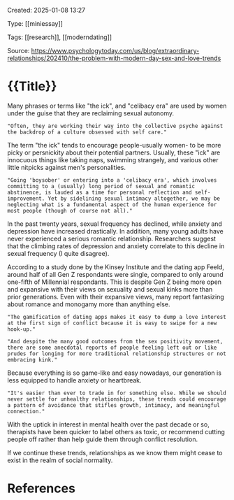 Created: 2025-01-08 13:27

Type: [[miniessay]] 

Tags: [[research]], [[moderndating]]

Source: https://www.psychologytoday.com/us/blog/extraordinary-relationships/202410/the-problem-with-modern-day-sex-and-love-trends

# {{Title}}

Many phrases or terms like "the ick", and "celibacy era" are used by women under the guise that they are reclaiming sexual autonomy.

    "Often, they are working their way into the collective psyche against the backdrop of a culture obsessed with self care."

The term "the ick" tends to encourage people-usually women- to be more picky or persnickity about their potential partners. Usually, these "ick" are innocuous things like taking naps, swimming strangely, and various other little nitpicks against men's personalities.

    "Going 'boysober' or entering into a 'celibacy era', which involves committing to a (usually) long period of sexual and romantic abstinence, is lauded as a time for personal reflection and self-improvement. Yet by sidelining sexual intimacy altogether, we may be neglecting what is a fundamental aspect of the human experience for most people (though of course not all)."

In the past twenty years, sexual frequency has declined, while anxiety and depression have increased drastically. In addition, many young adults have never experienced a serious romantic relationship. Researchers suggest that the climbing rates of depression and anxiety correlate to this decline in sexual frequency (I quite disagree).

According to a study done by the Kinsey Institute and the dating app Feeld, around half of all Gen Z respondants were single, compared to only around one-fifth of Millennial respondants. This is despite Gen Z being more open and expansive with their views on sexuality and sexual kinks more than prior generations. Even with their expansive views, many report fantasizing about romance and monogamy more than anything else.

    "The gamification of dating apps makes it easy to dump a love interest at the first sign of conflict because it is easy to swipe for a new hook-up."

    "And despite the many good outcomes from the sex positivity movement, there are some anecdotal reports of people feeling left out or like prudes for longing for more traditional relationship structures or not embracing kink."

Because everything is so game-like and easy nowadays, our generation is less equipped to handle anxiety or heartbreak.

    "It's easier than ever to trade in for something else. While we should never settle for unhealthy relationships, these trends could encourage a pattern of avoidance that stifles growth, intimacy, and meaningful connection."

With the uptick in interest in mental health over the past decade or so, therapists have been quicker to label others as toxic, or recommend cutting people off rather than help guide them through conflict resolution.

If we continue these trends, relationships as we know them might cease to exist in the realm of social normality.

# References

